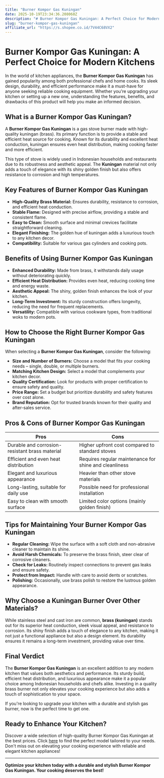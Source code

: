 ```yaml
---
title: "Burner Kompor Gas Kuningan"
date: 2025-10-19T23:34:36.208068Z
description: "# Burner Kompor Gas Kuningan: A Perfect Choice for Modern Kitchens..."
slug: "burner-kompor-gas-kuningan"
affiliate_url: "https://s.shopee.co.id/7V44C68VX2"
---
```

# Burner Kompor Gas Kuningan: A Perfect Choice for Modern Kitchens

In the world of kitchen appliances, the **Burner Kompor Gas Kuningan** has gained popularity among both professional chefs and home cooks. Its sleek design, durability, and efficient performance make it a must-have for anyone seeking reliable cooking equipment. Whether you're upgrading your kitchen or setting up a new one, understanding the features, benefits, and drawbacks of this product will help you make an informed decision.

## What is a Burner Kompor Gas Kuningan?

A **Burner Kompor Gas Kuningan** is a gas stove burner made with high-quality kuningan (brass). Its primary function is to provide a stable and efficient heat source for cooking. Known for its durability and excellent heat conduction, kuningan ensures even heat distribution, making cooking faster and more efficient.

This type of stove is widely used in Indonesian households and restaurants due to its robustness and aesthetic appeal. The **Kuningan** material not only adds a touch of elegance with its shiny golden finish but also offers resistance to corrosion and high temperatures.

## Key Features of Burner Kompor Gas Kuningan

- **High-Quality Brass Material:** Ensures durability, resistance to corrosion, and efficient heat conduction.
- **Stable Flame:** Designed with precise airflow, providing a stable and consistent flame.
- **Easy to Clean:** Smooth surface and minimal crevices facilitate straightforward cleaning.
- **Elegant Finishing:** The golden hue of kuningan adds a luxurious touch to any kitchen decor.
- **Compatibility:** Suitable for various gas cylinders and cooking pots.

## Benefits of Using Burner Kompor Gas Kuningan

- **Enhanced Durability:** Made from brass, it withstands daily usage without deteriorating quickly.
- **Efficient Heat Distribution:** Provides even heat, reducing cooking time and energy waste.
- **Aesthetic Appeal:** The shiny, golden finish enhances the look of your kitchen.
- **Long-Term Investment:** Its sturdy construction offers longevity, reducing the need for frequent replacements.
- **Versatility:** Compatible with various cookware types, from traditional woks to modern pots.

## How to Choose the Right Burner Kompor Gas Kuningan

When selecting a **Burner Kompor Gas Kuningan**, consider the following:

- **Size and Number of Burners:** Choose a model that fits your cooking needs – single, double, or multiple burners.
- **Matching Kitchen Design:** Select a model that complements your kitchen decor.
- **Quality Certification:** Look for products with proper certification to ensure safety and quality.
- **Price Range:** Set a budget but prioritize durability and safety features over cost alone.
- **Brand Reputation:** Opt for trusted brands known for their quality and after-sales service.

## Pros & Cons of Burner Kompor Gas Kuningan

| Pros                                              | Cons                                               |
|---------------------------------------------------|---------------------------------------------------|
| Durable and corrosion-resistant brass material  | Higher upfront cost compared to standard stoves |
| Efficient and even heat distribution              | Requires regular maintenance for shine and cleanliness |
| Elegant and luxurious appearance                 | Heavier than other stove materials               |
| Long-lasting, suitable for daily use             | Possible need for professional installation    |
| Easy to clean with smooth surface                | Limited color options (mainly golden finish)   |

## Tips for Maintaining Your Burner Kompor Gas Kuningan

- **Regular Cleaning:** Wipe the surface with a soft cloth and non-abrasive cleaner to maintain its shine.
- **Avoid Harsh Chemicals:** To preserve the brass finish, steer clear of corrosive cleaners.
- **Check for Leaks:** Routinely inspect connections to prevent gas leaks and ensure safety.
- **Protect from Impact:** Handle with care to avoid dents or scratches.
- **Polishing:** Occasionally, use brass polish to restore the lustrous golden appearance.

## Why Choose a Kuningan Burner Over Other Materials?

While stainless steel and cast iron are common, **brass (kuningan)** stands out for its superior heat conduction, sleek visual appeal, and resistance to corrosion. Its shiny finish adds a touch of elegance to any kitchen, making it not just a functional appliance but also a design element. Its durability ensures it remains a long-term investment, providing value over time.

## Final Verdict

The **Burner Kompor Gas Kuningan** is an excellent addition to any modern kitchen that values both aesthetics and performance. Its sturdy build, efficient heat distribution, and luxurious appearance make it a popular choice among Indonesian households and chefs alike. Investing in a quality brass burner not only elevates your cooking experience but also adds a touch of sophistication to your space.

If you're looking to upgrade your kitchen with a durable and stylish gas burner, now is the perfect time to get one.

## Ready to Enhance Your Kitchen?

Discover a wide selection of high-quality Burner Kompor Gas Kuningan at the best prices. Click [here](https://s.shopee.co.id/7V44C68VX2) to find the perfect model tailored to your needs. Don't miss out on elevating your cooking experience with reliable and elegant kitchen appliances!

---

**Optimize your kitchen today with a durable and stylish Burner Kompor Gas Kuningan. Your cooking deserves the best!**